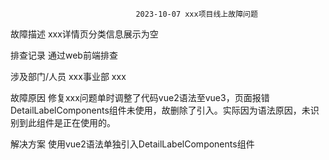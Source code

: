 								2023-10-07 xxx项目线上故障问题
								
故障描述
xxx详情页分类信息展示为空

排查记录
通过web前端排查

涉及部门/人员
xxx事业部 xxx

故障原因
修复xxx问题单时调整了代码vue2语法至vue3，页面报错DetailLabelComponents组件未使用，故删除了引入。实际因为语法原因，未识别到此组件是正在使用的。

解决方案
使用vue2语法单独引入DetailLabelComponents组件
